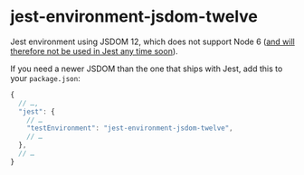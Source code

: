 # jest-environment-jsdom-twelve

Jest environment using JSDOM 12, which does not support Node 6 ([and will therefore not be used in Jest any time soon][simen-comment]).

If you need a newer JSDOM than the one that ships with Jest, add this to your `package.json`:

```js
{
  // …,
  "jest": {
    // …
    "testEnvironment": "jest-environment-jsdom-twelve",
    // …
  },
  // …
}
```

[simen-comment]: https://github.com/kentcdodds/dom-testing-library/issues/115#issuecomment-428314737
